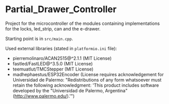# Partial_Drawer_Controller

Project for the microcontroller of the modules containing implementations for the locks, led_strip, can and the e-drawer.

Starting point is in `src/main.cpp`.

Used external libraries (stated in `platformio.ini` file):
- pierremolinaro/ACAN2515@^2.1.1 (MIT License)
- fastled/FastLED@^3.5.0 (MIT License)
- teemuatlut/TMCStepper (MIT License)
- madhephaestus/ESP32Encoder (License requires acknowledgement for Universidad de Palermo: "Redistributions of any form whatsoever must retain the following acknowledgment: 'This product includes software developed by the "Universidad de Palermo, Argentina" (http://www.palermo.edu/).'")